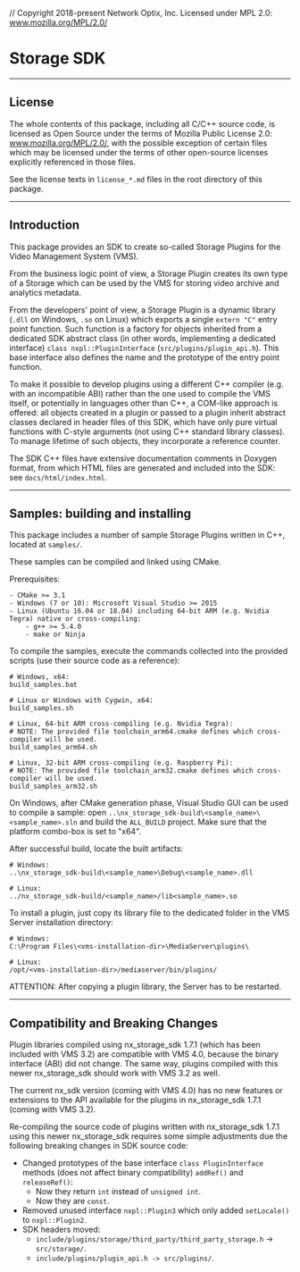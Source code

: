 // Copyright 2018-present Network Optix, Inc. Licensed under MPL 2.0: www.mozilla.org/MPL/2.0/

# Storage SDK

---------------------------------------------------------------------------------------------------
## License

The whole contents of this package, including all C/C++ source code, is licensed as Open Source
under the terms of Mozilla Public License 2.0: www.mozilla.org/MPL/2.0/, with the possible
exception of certain files which may be licensed under the terms of other open-source licenses
explicitly referenced in those files.

See the license texts in `license_*.md` files in the root directory of this package.

---------------------------------------------------------------------------------------------------
## Introduction

This package provides an SDK to create so-called Storage Plugins for the Video Management System
(VMS).

From the business logic point of view, a Storage Plugin creates its own type of a Storage which can
be used by the VMS for storing video archive and analytics metadata.

From the developers' point of view, a Storage Plugin is a dynamic library (`.dll` on Windows,
`.so` on Linux) which exports a single `extern "C"` entry point function. Such function is a
factory for objects inherited from a dedicated SDK abstract class (in other words, implementing a
dedicated interface) `class nxpl::PluginInterface` (`src/plugins/plugin_api.h`). This base
interface also defines the name and the prototype of the entry point function.

To make it possible to develop plugins using a different C++ compiler (e.g. with an incompatible
ABI) rather than the one used to compile the VMS itself, or potentially in languages other than
C++, a COM-like approach is offered: all objects created in a plugin or passed to a plugin inherit
abstract classes declared in header files of this SDK, which have only pure virtual functions with
C-style arguments (not using C++ standard library classes). To manage lifetime of such objects,
they incorporate a reference counter.

The SDK C++ files have extensive documentation comments in Doxygen format, from which HTML files
are generated and included into the SDK: see `docs/html/index.html`.

---------------------------------------------------------------------------------------------------
## Samples: building and installing

This package includes a number of sample Storage Plugins written in C++, located at `samples/`.

These samples can be compiled and linked using CMake.

Prerequisites:
```
- CMake >= 3.1
- Windows (7 or 10): Microsoft Visual Studio >= 2015
- Linux (Ubuntu 16.04 or 18.04) including 64-bit ARM (e.g. Nvidia Tegra) native or cross-compiling:
    - g++ >= 5.4.0
    - make or Ninja
```

To compile the samples, execute the commands collected into the provided scripts (use their source
code as a reference):
```
# Windows, x64:
build_samples.bat

# Linux or Windows with Cygwin, x64:
build_samples.sh

# Linux, 64-bit ARM cross-compiling (e.g. Nvidia Tegra):
# NOTE: The provided file toolchain_arm64.cmake defines which cross-compiler will be used.
build_samples_arm64.sh

# Linux, 32-bit ARM cross-compiling (e.g. Raspberry Pi):
# NOTE: The provided file toolchain_arm32.cmake defines which cross-compiler will be used.
build_samples_arm32.sh
```

On Windows, after CMake generation phase, Visual Studio GUI can be used to compile a sample:
open `..\nx_storage_sdk-build\<sample_name>\<sample_name>.sln` and build the `ALL_BUILD` project. Make
sure that the platform combo-box is set to "x64".

After successful build, locate the built artifacts:
```
# Windows:
..\nx_storage_sdk-build\<sample_name>\Debug\<sample_name>.dll

# Linux:
../nx_storage_sdk-build/<sample_name>/lib<sample_name>.so
```

To install a plugin, just copy its library file to the dedicated folder in the VMS Server
installation directory:
```
# Windows:
C:\Program Files\<vms-installation-dir>\MediaServer\plugins\

# Linux:
/opt/<vms-installation-dir>/mediaserver/bin/plugins/
```
ATTENTION: After copying a plugin library, the Server has to be restarted.

---------------------------------------------------------------------------------------------------
## Compatibility and Breaking Changes

Plugin libraries compiled using nx_storage_sdk 1.7.1 (which has been included with VMS 3.2) are
compatible with VMS 4.0, because the binary interface (ABI) did not change. The same way, plugins
compiled with this newer nx_storage_sdk should work with VMS 3.2 as well.

The current nx_sdk version (coming with VMS 4.0) has no new features or extensions to the API
available for the plugins in nx_storage_sdk 1.7.1 (coming with VMS 3.2).

Re-compiling the source code of plugins written with nx_storage_sdk 1.7.1 using this newer
nx_storage_sdk requires some simple adjustments due the following breaking changes in SDK source
code:

- Changed prototypes of the base interface `class PluginInterface` methods (does not affect binary
    compatibility) `addRef()` and `releaseRef()`:
    - Now they return `int` instead of `unsigned int`.
    - Now they are `const`.
- Removed unused interface `nxpl::Plugin3` which only added `setLocale()` to `nxpl::Plugin2`.
- SDK headers moved:
    - `include/plugins/storage/third_party/third_party_storage.h` -> `src/storage/`.
    - `include/plugins/plugin_api.h -> src/plugins/`.
